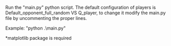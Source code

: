 Run the "main.py" python script.
The default configuration of players is Default_opponent_full_random VS Q_player, to change it modify the main.py file by uncommenting the proper lines.

Example: "python .\main.py"

*matplotlib package is required
